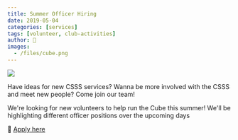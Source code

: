 ```yaml
---
title: Summer Officer Hiring
date: 2019-05-04
categories: [services]
tags: [volunteer, club-activities]
author: 🦁
images:
  - /files/cube.png
---
```


![](/files/cube.png)

Have ideas for new CSSS services? Wanna be more involved with the CSSS and meet new people? Come join our team!

We're looking for new volunteers to help run the Cube this summer! We'll be highlighting different officer positions over the upcoming days

💼 [Apply here](/volunteer)
